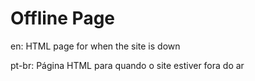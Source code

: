 # Offline Page

en: HTML page for when the site is down

pt-br: Página HTML para quando o site estiver fora do ar
